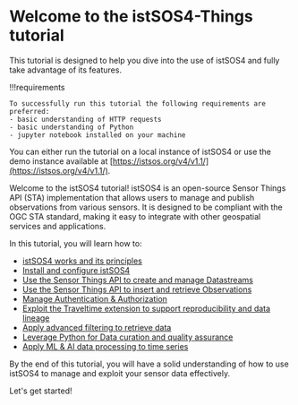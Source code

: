 # Welcome to the istSOS4-Things tutorial

This tutorial is designed to help you dive into the use of istSOS4 and fully take advantage of its features.

!!!requirements

    To successfully run this tutorial the following requirements are preferred:  
    - basic understanding of HTTP requests  
    - basic understanding of Python  
    - jupyter notebook installed on your machine

You can either run the tutorial on a local instance of istSOS4 or use the demo instance available at [https://istsos.org/v4/v1.1/](https://istsos.org/v4/v1.1/).


Welcome to the istSOS4 tutorial! istSOS4 is an open-source Sensor Things API (STA) implementation that allows users to manage and publish observations from various sensors. It is designed to be compliant with the OGC STA standard, making it easy to integrate with other geospatial services and applications.

In this tutorial, you will learn how to:


- [istSOS4 works and its principles](intro.md)
- [Install and configure istSOS4](link_to_installation)
- [Use the Sensor Things API to create and manage Datastreams](link_to_sensor_things_api)
- [Use the Sensor Things API to insert and retrieve Observations](link_to_sensor_things_api_things)
- [Manage Authentication & Authorization](authorization.md)
- [Exploit the Traveltime extension to support reproducibility and data lineage](link_to_traveltime_extension)
- [Apply advanced filtering to retrieve data](link_to_sensor_things_api_advanced)
- [Leverage Python for Data curation and quality assurance](link_to_data_cleaning)
- [Apply ML & AI data processing to time series](link_to_data_manipulation)

By the end of this tutorial, you will have a solid understanding of how to use istSOS4 to manage and exploit your sensor data effectively.

Let's get started!
